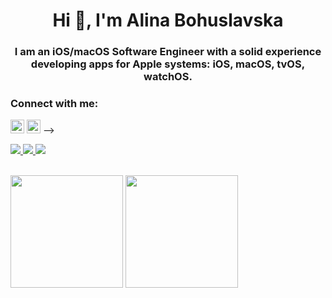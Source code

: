 <h1 align="center">Hi 👋, I'm Alina Bohuslavska</h1>
<h3 align="center">I am an iOS/macOS Software Engineer with a solid experience developing apps for Apple systems: iOS, macOS, tvOS, watchOS.</h3>


### Connect with me:

<a href="https://www.linkedin.com/in/alina-boguslavskaya-406ab712b/" target="blank"><img src="https://cdn.jsdelivr.net/npm/simple-icons@3.0.1/icons/linkedin.svg" alt="" height="22" width="22" /></a>
<a href="https://www.upwork.com/freelancers/~01fa9f09cb7fea06ae" target="blank"><img src="https://cdn.jsdelivr.net/npm/simple-icons@3.0.1/icons/upwork.svg" alt="" height="22" width="22" /></a> -->

<!-- <br /> -->

<div align="left">
  <!-- LINKEDIN -->
  <a href="https://www.linkedin.com/in/alina-boguslavskaya-406ab712b/"> 
    <img src="https://img.shields.io/badge/linkedin-%230077B5.svg?&style=for-the-badge&logo=linkedin&logoColor=white"/>
  </a>
  
  <a href = "https://mail.google.com/mail/?view=cm&fs=1&tf=1&to=alibogzl@gmail.com">
    <img src="https://img.shields.io/badge/Gmail-D14836?style=for-the-badge&logo=gmail&logoColor=white">
  </a>
  
  <a href="https://www.upwork.com/freelancers/~01fa9f09cb7fea06ae">
    <img src="https://img.shields.io/badge/upwork-%D14836.svg?&style=for-the-badge&logo=upwork&logoColor=white&Color=green">
  </a>
  
</div>
<br />

<p>
<img src="https://github-readme-stats.vercel.app/api?username=alibogzl&count_private=true&show_icons=true&theme=blueberry&include_all_commits=true" height="180em"/>
<img src="https://github-readme-stats.vercel.app/api/top-langs/?username=alibogzl&show_icons=true&layout=compact&cache_seconds=1800&langs_count=8&theme=blueberry&count_private=true&show_icons=true" height="180em"/>
</p>

<!-- ### Visitors Count -->
<!-- <img align="left" src = "https://profile-counter.glitch.me/ChiragGajjar/count.svg" alt ="Loading"> -->
